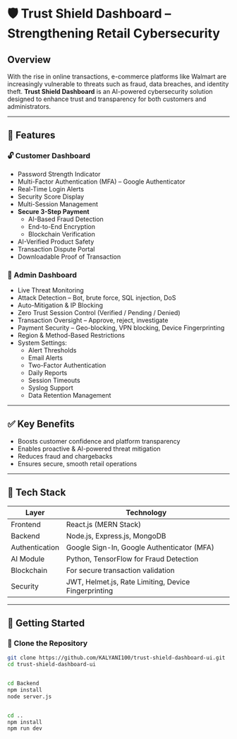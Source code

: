 # 🛡️ Trust Shield Dashboard – Strengthening Retail Cybersecurity

## Overview

With the rise in online transactions, e-commerce platforms like Walmart are increasingly vulnerable to threats such as fraud, data breaches, and identity theft. **Trust Shield Dashboard** is an AI-powered cybersecurity solution designed to enhance trust and transparency for both customers and administrators.

---

## 🚀 Features

### 🔓 Customer Dashboard
- Password Strength Indicator  
- Multi-Factor Authentication (MFA) – Google Authenticator  
- Real-Time Login Alerts  
- Security Score Display  
- Multi-Session Management  
- **Secure 3-Step Payment**  
  - AI-Based Fraud Detection  
  - End-to-End Encryption  
  - Blockchain Verification  
- AI-Verified Product Safety  
- Transaction Dispute Portal  
- Downloadable Proof of Transaction  

### 🧠 Admin Dashboard
- Live Threat Monitoring  
- Attack Detection – Bot, brute force, SQL injection, DoS  
- Auto-Mitigation & IP Blocking  
- Zero Trust Session Control (Verified / Pending / Denied)  
- Transaction Oversight – Approve, reject, investigate  
- Payment Security – Geo-blocking, VPN blocking, Device Fingerprinting  
- Region & Method-Based Restrictions  
- System Settings:  
  - Alert Thresholds  
  - Email Alerts  
  - Two-Factor Authentication  
  - Daily Reports  
  - Session Timeouts  
  - Syslog Support  
  - Data Retention Management  

---

## ✅ Key Benefits
- Boosts customer confidence and platform transparency  
- Enables proactive & AI-powered threat mitigation  
- Reduces fraud and chargebacks  
- Ensures secure, smooth retail operations  

---

## 🧰 Tech Stack

| Layer         | Technology                       |
|---------------|----------------------------------|
| Frontend      | React.js (MERN Stack)            |
| Backend       | Node.js, Express.js, MongoDB     |
| Authentication| Google Sign-In, Google Authenticator (MFA) |
| AI Module     | Python, TensorFlow for Fraud Detection |
| Blockchain    | For secure transaction validation |
| Security      | JWT, Helmet.js, Rate Limiting, Device Fingerprinting |

---

## 🔧 Getting Started

### 📁 Clone the Repository
```bash
git clone https://github.com/KALYANI100/trust-shield-dashboard-ui.git
cd trust-shield-dashboard-ui


cd Backend
npm install
node server.js


cd ..
npm install
npm run dev
